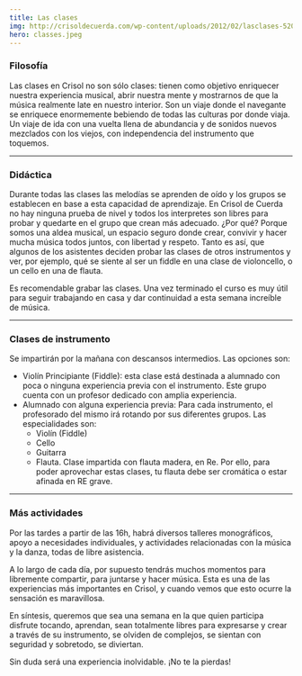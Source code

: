 ```yaml
---
title: Las clases
img: http://crisoldecuerda.com/wp-content/uploads/2012/02/lasclases-520x347.jpg
hero: classes.jpeg
---
```


### Filosofía

Las clases en Crisol no son sólo clases: tienen como objetivo enriquecer nuestra experiencia musical, abrir nuestra mente y mostrarnos de que la música realmente late en nuestro interior. Son un viaje donde el navegante se enriquece enormemente bebiendo de todas las culturas por donde viaja. Un viaje de ida con una vuelta llena de abundancia y de sonidos nuevos mezclados con los viejos, con independencia del instrumento que toquemos.

---

### Didáctica

Durante todas las clases las melodías se aprenden de oído y los grupos se establecen en base a esta capacidad de aprendizaje. En Crisol de Cuerda no hay ninguna prueba de nivel y todos los interpretes son libres para probar y quedarte en el grupo que crean más adecuado. ¿Por qué? Porque somos una aldea musical, un espacio seguro donde crear, convivir y hacer mucha música todos juntos, con libertad y respeto. Tanto es así, que algunos de los asistentes deciden probar las clases de otros instrumentos y ver, por ejemplo, qué se siente al ser un fiddle en una clase de violoncello, o un cello en una de flauta.

Es recomendable grabar las clases. Una vez terminado el curso es muy útil para seguir trabajando en casa y dar continuidad a esta semana increíble de música.

---

### Clases de instrumento

Se impartirán por la mañana con descansos intermedios. Las opciones son:

- Violín Principiante (Fiddle): esta clase está destinada a alumnado con poca o ninguna experiencia previa con el instrumento. Este grupo cuenta con un profesor dedicado con amplia experiencia.
- Alumnado con alguna experiencia previa: Para cada instrumento, el profesorado del mismo irá rotando por sus diferentes grupos. Las especialidades son:
  - Violín (Fiddle)
  - Cello
  - Guitarra
  - Flauta. Clase impartida con flauta madera, en Re. Por ello, para poder aprovechar estas clases, tu flauta debe ser cromática o estar afinada en RE grave.

---

### Más actividades

Por las tardes a partir de las 16h, habrá diversos talleres monográficos, apoyo a necesidades individuales, y actividades relacionadas con la música y la danza, todas de libre asistencia.

A lo largo de cada día, por supuesto tendrás muchos momentos para libremente compartir, para juntarse y hacer música. Esta es una de las experiencias más importantes en Crisol, y cuando vemos que esto ocurre la sensación es maravillosa.

En síntesis, queremos que sea una semana en la que quien participa disfrute tocando, aprendan, sean totalmente libres para expresarse y crear a través de su instrumento, se olviden de complejos, se sientan con seguridad y sobretodo, se diviertan.

Sin duda será una experiencia inolvidable. ¡No te la pierdas!
